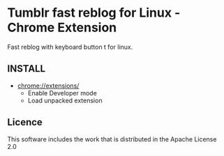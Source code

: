Tumblr fast reblog for Linux - Chrome Extension
====

Fast reblog with keyboard button t for linux.

## INSTALL

* [chrome://extensions/](chrome://extensions/)
    + Enable Developer mode
    + Load unpacked extension

## Licence
This software includes the work that is distributed in the Apache License 2.0
